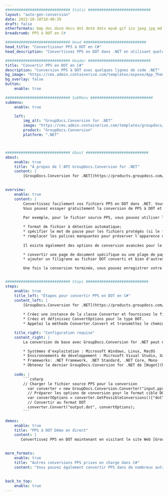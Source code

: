 ```yaml
---
############################# Static ############################
layout: "auto-gen-conversion"
date: 2022-10-18T18:40:39
draft: false
otherformats: bmp doc docm docx dot dotm dotx epub gif ico jpeg jpg md odt ott pdf png psd rtf tex tif tiff txt xps
breadcrumb: PPS à DOT en C#

############################# Head ############################
head_title: "Convertisseur PPS à DOT en C#"
head_description: "Convertissez PPS en DOT dans .NET en utilisant quelques lignes de code. Utilisez l'API de conversion de documents GroupDocs pour convertir plus de 160 formats de fichiers."

############################# Header ############################
title: "Convertir PPS en DOT en C#"
description: "Conversion PPS à DOT avec quelques lignes de code .NET"
bg_image: "https://cms.admin.containerize.com/templates/aspose/App_Themes/V3/images/bg/header1.png"
bg_overlay: false
button:
    enable: true

############################# SubMenu ############################
submenu:
    enable: true

    left:
        img_alt: "GroupDocs.Conversion for .NET"
        image: "https://cms.admin.containerize.com/templates/groupdocs/images/product-logos/90x90-noborder/groupdocs-conversion-net.png"
        product: "GroupDocs.Conversion"
        platform: ".NET"



############################# About ############################
about:
    enable: true
    title: "À propos de l'API GroupDocs.Conversion for .NET"
    content: |
        [GroupDocs.Conversion for .NET](https://products.groupdocs.com/conversion/net/) peut être utilisé pour convertir Microsoft Word, Excel, PowerPoint, PDF, Visio et d'autres formats. GroupDocs.Conversion est une API autonome adaptée aux systèmes back-end et internes nécessitant des performances élevées. Il ne dépend d'aucun logiciel tel que Microsoft ou Open Office.
    

overview:
    enable: true
    content: |
        Convertissez facilement vos fichiers PPS en DOT dans .NET. Vous pouvez utiliser seulement quelques lignes de code C# dans n'importe quelle plate-forme de votre choix comme - Windows, Linux, macOS.
        Vous pouvez essayer gratuitement la conversion de PPS à DOT et évaluer la qualité des résultats de conversion. En plus des scénarios de conversion de fichiers simples, vous pouvez essayer des options plus avancées pour charger le fichier source PPS et pour enregistrer le résultat de sortie DOT. 
        
        Par exemple, pour le fichier source PPS, vous pouvez utiliser les options de chargement suivantes :

        * format de fichier à détection automatique;
        * spécifier le mot de passe pour les fichiers protégés (si le format de fichier le prend en charge);
        * remplacer les polices manquantes pour préserver l'apparence du document.
        
        Il existe également des options de conversion avancées pour le fichier DOT :

        * convertir une page de document spécifique ou une plage de pages;
        * ajouter un filigrane au fichier DOT converti et bien d'autres.

        Une fois la conversion terminée, vous pouvez enregistrer votre fichier DOT dans le chemin du fichier local ou dans tout stockage tiers tel que FTP, Amazon S3, Google Drive, Dropbox, etc. Veuillez noter - pour convertir PPS en DOT aucun logiciel supplémentaire n'est nécessaire - comme MS Office, Open Office, Adobe Acrobat Reader, etc.


############################# Steps ############################
steps:
    enable: true
    title_left: "Étapes pour convertir PPS en DOT en C#"
    content_left: |
        [GroupDocs.Conversion for .NET](https://products.groupdocs.com/conversion/net/) permet aux développeurs de convertir facilement un fichier PPS en DOT avec quelques lignes de code.
        
        * Créez une instance de la classe Converter et fournissez le fichier PPS avec le chemin complet
        * Créez et définissez ConvertOptions pour le type DOT.
        * Appelez la méthode Converter.Convert et transmettez le chemin complet et le format (DOT) en tant que paramètre

    title_right: "Configuration requise"
    content_right: |
        La conversion de base avec GroupDocs.Conversion for .NET peut être effectuée en quelques étapes simples. Nos API sont prises en charge sur toutes les principales plates-formes et systèmes d'exploitation. Avant d'exécuter le code ci-dessous, assurez-vous que les prérequis suivants sont installés sur votre système.

        * Systèmes d'exploitation : Microsoft Windows, Linux, MacOS
        * Environnements de développement : Microsoft Visual Studio, Xamarin, MonoDevelop
        * Frameworks: .NET Framework, .NET Standard, .NET Core, Mono
        * Obtenez le dernier GroupDocs.Conversion for .NET de [Nuget](https://www.nuget.org/packages/groupdocs.conversion)
         
    code: |
        ```csharp    
        // Charger le fichier source PPS pour la conversion
          var converter = new GroupDocs.Conversion.Converter("input.pps");
          // Préparer les options de conversion pour le format cible DOT
          var convertOptions = converter.GetPossibleConversions()["dot"].ConvertOptions;
          // Convertir au format DOT
          converter.Convert("output.dot", convertOptions);
        ```

demos:
    enable: true
    title: "PPS à DOT Démo en direct"
    content: |
       Convertissez PPS en DOT maintenant en visitant le site Web [GroupDocs.Conversion App](https://products.groupdocs.app/conversion/family). La démo en ligne présente les avantages suivants
          

more_formats:
    enable: true
    title: "Autres conversions PPS prises en charge dans C#"
    content: "Vous pouvez également convertir PPS dans de nombreux autres formats de fichiers. Veuillez consulter la liste ci-dessous."
       
       
back_to_top:
    enable: true
---
```

